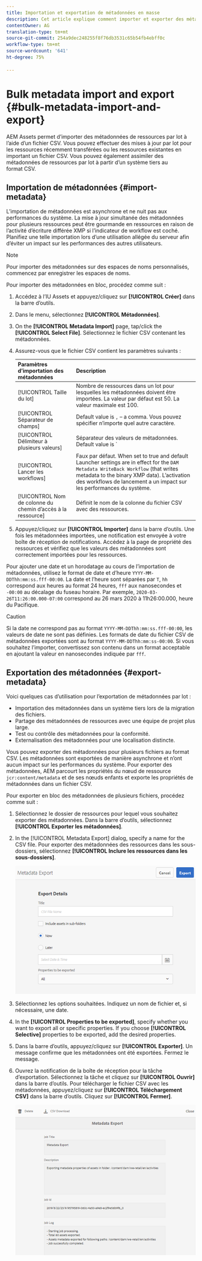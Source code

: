 ```yaml
---
title: Importation et exportation de métadonnées en masse
description: Cet article explique comment importer et exporter des métadonnées en masse.
contentOwner: AG
translation-type: tm+mt
source-git-commit: 254a9dec248255f8f76db3531c65b54fb4ebff0c
workflow-type: tm+mt
source-wordcount: '641'
ht-degree: 75%

---
```



# Bulk metadata import and export {#bulk-metadata-import-and-export}

AEM Assets permet d’importer des métadonnées de ressources par lot à l’aide d’un fichier CSV. Vous pouvez effectuer des mises à jour par lot pour les ressources récemment transférées ou les ressources existantes en important un fichier CSV. Vous pouvez également assimiler des métadonnées de ressources par lot à partir d’un système tiers au format CSV.

## Importation de métadonnées  {#import-metadata}

L’importation de métadonnées est asynchrone et ne nuit pas aux performances du système. La mise à jour simultanée des métadonnées pour plusieurs ressources peut être gourmande en ressources en raison de l’activité d’écriture différée XMP si l’indicateur de workflow est coché. Planifiez une telle importation lors d’une utilisation allégée du serveur afin d’éviter un impact sur les performances des autres utilisateurs.

>[!NOTE]
>
>Pour importer des métadonnées sur des espaces de noms personnalisés, commencez par enregistrer les espaces de noms.

Pour importer des métadonnées en bloc, procédez comme suit :

1. Accédez à l’IU Assets et appuyez/cliquez sur **[!UICONTROL Créer]** dans la barre d’outils.
1. Dans le menu, sélectionnez **[!UICONTROL Métadonnées]**.
1. On the **[!UICONTROL Metadata Import]** page, tap/click the **[!UICONTROL Select File]**.  Sélectionnez le fichier CSV contenant les métadonnées.
1. Assurez-vous que le fichier CSV contient les paramètres suivants :

   | Paramètres d’importation des métadonnées | Description |
   |:---|:---|
   | [!UICONTROL Taille du lot] | Nombre de ressources dans un lot pour lesquelles les métadonnées doivent être importées. La valeur par défaut est 50. La valeur maximale est 100. |
   | [!UICONTROL Séparateur de champs] | Default value is `,` – a comma. Vous pouvez spécifier n’importe quel autre caractère. |
   | [!UICONTROL Délimiteur à plusieurs valeurs] | Séparateur des valeurs de métadonnées. Default value is `|` – a pipe. |
   | [!UICONTROL Lancer les workflows] | Faux par défaut. When set to true and default Launcher settings are in effect for the `DAM Metadata WriteBack Workflow` (that writes metadata to the binary XMP data). L’activation des workflows de lancement a un impact sur les performances du système. |
   | [!UICONTROL Nom de colonne du chemin d’accès à la ressource] | Définit le nom de la colonne du fichier CSV avec des ressources. |

1. Appuyez/cliquez sur **[!UICONTROL Importer]** dans la barre d’outils. Une fois les métadonnées importées, une notification est envoyée à votre boîte de réception de notifications. Accédez à la page de propriété des ressources et vérifiez que les valeurs des métadonnées sont correctement importées pour les ressources.

Pour ajouter une date et un horodatage au cours de l’importation de métadonnées, utilisez le format de date et d’heure `YYYY-MM-DDThh:mm:ss.fff-00:00`. La date et l’heure sont séparées par `T`, `hh` correspond aux heures au format 24 heures, `fff` aux nanosecondes et `-00:00` au décalage du fuseau horaire. Par exemple, `2020-03-26T11:26:00.000-07:00` correspond au 26 mars 2020 à 11h26:00.000, heure du Pacifique.

>[!CAUTION]
>
>Si la date ne correspond pas au format `YYYY-MM-DDThh:mm:ss.fff-00:00`, les valeurs de date ne sont pas définies. Les formats de date du fichier CSV de métadonnées exportées sont au format `YYYY-MM-DDThh:mm:ss-00:00`. Si vous souhaitez l’importer, convertissez son contenu dans un format acceptable en ajoutant la valeur en nanosecondes indiquée par `fff`.

## Exportation des métadonnées {#export-metadata}

Voici quelques cas d’utilisation pour l’exportation de métadonnées par lot :

* Importation des métadonnées dans un système tiers lors de la migration des fichiers.
* Partage des métadonnées de ressources avec une équipe de projet plus large.
* Test ou contrôle des métadonnées pour la conformité.
* Externalisation des métadonnées pour une localisation distincte.

Vous pouvez exporter des métadonnées pour plusieurs fichiers au format CSV. Les métadonnées sont exportées de manière asynchrone et n’ont aucun impact sur les performances du système. Pour exporter des métadonnées, AEM parcourt les propriétés du nœud de ressource `jcr:content/metadata` et de ses nœuds enfants et exporte les propriétés de métadonnées dans un fichier CSV.

Pour exporter en bloc des métadonnées de plusieurs fichiers, procédez comme suit :

1. Sélectionnez le dossier de ressources pour lequel vous souhaitez exporter des métadonnées. Dans la barre d’outils, sélectionnez **[!UICONTROL Exporter les métadonnées]**.

1. In the [!UICONTROL Metadata Export] dialog, specify a name for the CSV file. Pour exporter des métadonnées des ressources dans les sous-dossiers, sélectionnez **[!UICONTROL Inclure les ressources dans les sous-dossiers]**.

   ![export_metadata_page](assets/export_metadata_page.png)

1. Sélectionnez les options souhaitées. Indiquez un nom de fichier et, si nécessaire, une date.
1. In the **[!UICONTROL Properties to be exported]**, specify whether you want to export all or specific properties. If you choose **[!UICONTROL Selective]** properties to be exported, add the desired properties.

1. Dans la barre d’outils, appuyez/cliquez sur **[!UICONTROL Exporter]**. Un message confirme que les métadonnées ont été exportées. Fermez le message.

1. Ouvrez la notification de la boîte de réception pour la tâche d’exportation. Sélectionnez la tâche et cliquez sur **[!UICONTROL Ouvrir]** dans la barre d’outils. Pour télécharger le fichier CSV avec les métadonnées, appuyez/cliquez sur **[!UICONTROL Téléchargement CSV]** dans la barre d’outils. Cliquez sur **[!UICONTROL Fermer]**.

   ![csv_download](assets/csv_download.png)
